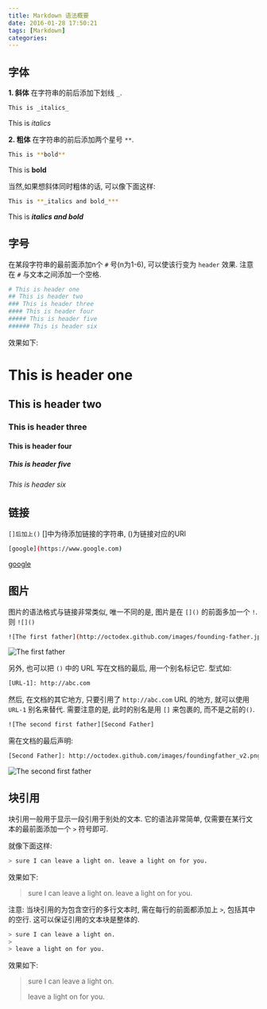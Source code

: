 ```yaml
---
title: Markdown 语法概要
date: 2016-01-28 17:50:21
tags: [Markdown]
categories:
---
```



## 字体
__1. 斜体__
在字符串的前后添加下划线 `_`.

```bash
This is _italics_
```

This is _italics_ 

__2. 粗体__
在字符串的前后添加两个星号 `**`.  

```bash
This is **bold**
```

This is **bold**

<!-- more -->

当然,如果想斜体同时粗体的话, 可以像下面这样:

``` bash
This is **_italics and bold_***
```

This is **_italics and bold_**

## 字号
在某段字符串的最前面添加n个 `#` 号(n为1-6), 可以使该行变为 `header` 效果. 注意在 `#` 与文本之间添加一个空格.

``` bash
# This is header one
## This is header two
### This is header three
#### This is header four
##### This is header five
###### This is header six
```

效果如下:
# This is header one
## This is header two
### This is header three
#### This is header four
##### This is header five
###### This is header six


## 链接
`[]后加上()` []中为待添加链接的字符串, ()为链接对应的URl

``` bash
[google](https://www.google.com)
```
[google](https://www.google.com)


## 图片
图片的语法格式与链接非常类似, 唯一不同的是, 图片是在 `[]()` 的前面多加一个 `!`. 则 `![]()`

``` bash
![The first father](http://octodex.github.com/images/founding-father.jpg)
```
![The first father](http://octodex.github.com/images/founding-father.jpg)

另外, 也可以把 `()` 中的 URL 写在文档的最后, 用一个别名标记它. 型式如:

``` bash
[URL-1]: http://abc.com
```

然后, 在文档的其它地方, 只要引用了 `http://abc.com` URL 的地方, 就可以使用 `URL-1` 别名来替代. 需要注意的是, 此时的别名是用 `[]` 来包裹的, 而不是之前的`()`.

``` bash
![The second first father][Second Father]
```
	
需在文档的最后声明:

``` bash
[Second Father]: http://octodex.github.com/images/foundingfather_v2.png
```
	
![The second first father][Second Father]


## 块引用
块引用一般用于显示一段引用于别处的文本. 它的语法非常简单, 仅需要在某行文本的最前面添加一个 `>` 符号即可.

就像下面这样:

``` bash
> sure I can leave a light on. leave a light on for you.
```

效果如下:
> sure I can leave a light on. leave a light on for you.

注意: 当块引用的为包含空行的多行文本时, 需在每行的前面都添加上 `>`, 包括其中的空行. 这可以保证引用的文本块是整体的.

``` bash
> sure I can leave a light on. 
>
> leave a light on for you.
```

效果如下:
> sure I can leave a light on. 
>
> leave a light on for you.


[Second Father]: http://octodex.github.com/images/foundingfather_v2.png

